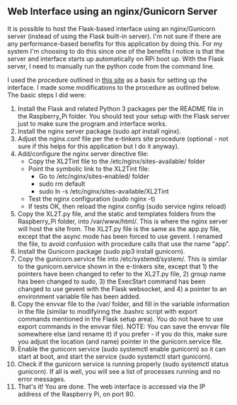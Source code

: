 ## Web Interface using an nginx/Gunicorn Server

It is possible to host the Flask-based interface using an nginx/Gunicorn server (instead of using the Flask built-in server).  I'm not sure if there are any performance-based benefits for this application by doing this.  For my system I'm choosing to do this since one of the benefits I notice is that the server and interface starts up automatically on RPi boot up.  With the Flask server, I need to manually run the python code from the command line.

I used the procedure outlined in [this site](https://www.e-tinkers.com/2018/08/how-to-properly-host-flask-application-with-nginx-and-guincorn/) as a basis for setting up the interface.  I made some modifications to the procedure as outlined below.  The basic steps I did were:

1. Install the Flask and related Python 3 packages per the README file in the Raspberry_Pi folder.  You should test your setup with the Flask server just to make sure the program and interface works.
2. Install the nginx server package (sudo apt install nginx).
3. Adjust the nginx.conf file per the e-tinkers site procedure (optional - not sure if this helps for this application but I do it anyway).
4. Add/configure the nginx server directive file:
   - Copy the XL2Tint file to the /etc/nginx/sites-available/ folder
   - Point the symbolic link to the XL2Tint file:
     - Go to /etc/nginx/sites-enabled/ folder
     - sudo rm default
     - sudo ln -s /etc/nginx/sites-available/XL2Tint
   - Test the nginx configuration (sudo nginx -t)
   - If tests OK, then reload the nginx config (sudo service nginx reload)
5. Copy the XL2T.py file, and the static and templates folders from the Raspberry_Pi folder, into /var/www/html/.  This is where the nginx server will host the site from.  The XL2T.py file is the same as the app.py file, except that the async mode has been forced to use gevent.  I renamed the file, to avoid confusion with procedure calls that use the name "app".
6. Install the Gunicorn package (sudo pip3 install gunicorn).
7. Copy the gunicorn.service file into /etc/systemd/system/.  This is similar to the gunicorn.service shown in the e-tinkers site, except that 1) the pointers have been changed to refer to the XL2T.py file, 2) group name has been changed to sudo, 3) the ExecStart command has been changed to use gevent with the Flask websocket, and 4) a pointer to an environment variable file has been added.
8. Copy the envvar file to the /var/ folder, and fill in the variable information in the file (similar to modifyinng the .bashrc script with export commands mentioned in the Flask setup area).  You do not have to use export commands in the envvar file).  NOTE:  You can save the envvar file somewhere else (and rename it) if you prefer - if you do this, make sure you adjust the location (and name) pointer in the gunicorn.service file.
9. Enable the gunicorn service (sudo systemctl enable gunicorn) so it can start at boot, and start the service (sudo systemctl start gunicorn).
10. Check if the gunicorn service is running properly (sudo systemctl status gunicorn).  If all is well, you will see a list of processes running and no error messages.
11. That's it!  You are done.  The web interface is accessed via the IP address of the Raspberry Pi, on port 80.
